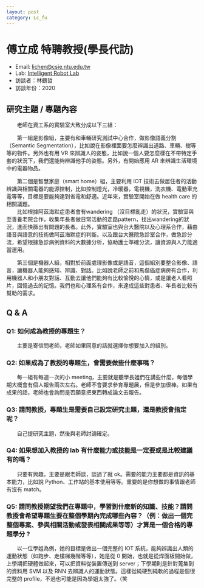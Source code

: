 ```yaml
---
layout: post
category: Lc_fu
---
```


# 傅立成 特聘教授(學長代訪)

- Email: lichen@csie.ntu.edu.tw
- Lab: [Intelligent Robot Lab](https://robotlab.csie.ntu.edu.tw/)
- 訪談者：林鶴哲
- 訪談年份：2020

## 研究主題 / 專題內容

&emsp;&emsp;老師在資工系的實驗室大致分成以下三組：

&emsp;&emsp;第一組是影像組，主要有和車輛研究測試中心合作，做影像語義分割（Semantic Segmentation），比如說在影像裡面要怎麼辨識出道路、車輛、樹等等的物件。另外也有用 VR 來辨識人的姿態，比如說一個人要怎麼樣在不帶特定手套的狀況下，我們還能夠辨識他手的姿態。另外，有開始應用 AR 來辨識生活環境中的電器物品。

&emsp;&emsp;第⼆個是智慧家庭（smart home）組，主要利⽤ IOT 技術去做居住者的活動辨識與相關電器的能源控制，⽐如控制燈光，冷暖器，電視機，洗⾐機、電動車充電等等，目標是要能夠達到省電和舒適。近年來，實驗室開始在做 health care 的相關議題。
<br>&emsp;&emsp;⽐如根據阿茲海默症患者會有wandering （沒⽬標亂⾛）的狀況，實驗室與⾄善養⽼院合作，收集年⻑者做⽇常活動的⾛路pattern，找出wandering的狀況，進而快篩出有問題的長者。此外，實驗室也與台⼤醫院以及⼼理系合作，藉由語⾳與語意的技術做阿茲海默症的判斷。以及跟台⼤醫院急診室合作，做急診分流，希望根據急診病例資料的大數據分析，協助護⼠準確分流，讓資源與人力能適當運用。

&emsp;&emsp;第三個是機器人組，相對於前面處理影像或是語音，這個組別要整合影像、語音，讓機器人能夠感知、辨識、對話。比如說老師之前和馬偕癌症病房有合作，利用機器人和小朋友對話、互動去讓他們能夠有比較愉悅的心情，或是讓老人看照片，回憶過去的記憶。我們也和心理系有合作，來達成這些對患者、年長者比較有幫助的需求。

## Q & A

### Q1: 如何成為教授的專題生？ 

&emsp;&emsp;主要是寄信問老師，老師如果同意的話就選擇你想要加入的組別。

### Q2: 如果成為了教授的專題生，會需要做些什麼事嗎？

&emsp;&emsp;每一組有每週一次的小 meeting，主要就是聽學長姐們在講些什麼，每個學期大概會有個人報告兩次左右。老師不會要求參育專題展，但是參加很棒。如果有成果的話，老師也會詢問是否願意把東西轉成論文去報告。

### Q3: 請問教授，專題生是需要自己設定研究主題，還是教授會指定呢？

&emsp;&emsp;⾃⼰提研究主題，然後與老師討論確定。

### Q4: 如果想加入教授的 lab 有什麼能力或技能是一定要或是比較建議有的嗎？

&emsp;&emsp;只要有興趣，主要是跟老師談，談過了就 ok。需要的能力主要都是資訊的基本能力，比如說 Python、工作站的基本使用等等。重要的是你想做的事情跟老師有沒有 match。

### Q5: 請問教授期望我們在專題中，學習到什麼新的知識、技能？請問教授會希望專題生要在整個學期內完成哪些內容？（例：做出一個完整個專案、參與相關活動或發表相關成果等等）才算是一個合格的專題學分 ?

&emsp;&emsp;以一位學姐為例，她的目標是做出一個完整的 IOT 系統，能夠辨識出人類的運動狀態（如跑步、走樓梯幾階等等），她是從 0 開始，也就是從焊面板開始做，上學期把硬體做起來，可以把資料從裝置傳送到 server；下學期則是針對蒐集到的資料用 SVM 以及 RNN 去辨識人的運動狀態。這樣從純硬到純軟的過程是個很完整的 profile，不過也可能是因為學姐太強了。（笑